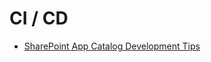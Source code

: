 # CI / CD

- [SharePoint App Catalog Development Tips](https://julieturner.net/post/sp-appcatalog-dev-tips/)
